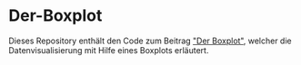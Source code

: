 # Der-Boxplot

Dieses Repository enthält den Code zum Beitrag ["Der Boxplot"](https://www.lukasbelka.com/visualisierung/boxplot/), welcher die Datenvisualisierung mit Hilfe eines Boxplots erläutert.
